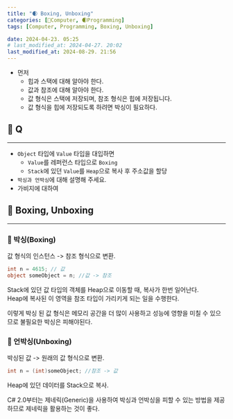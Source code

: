 ```yaml
---
title: "🌒 Boxing, Unboxing"
categories: [💫Computer, 🌒Programming]
tags: [Computer, Programming, Boxing, Unboxing]

date: 2024-04-23. 05:25
# last_modified_at: 2024-04-27. 20:02
last_modified_at: 2024-08-29. 21:56
---
```


- 먼저
  - 힙과 스택에 대해 알아야 한다.
  - 값과 참조에 대해 알아야 한다.
  - 값 형식은 스택에 저장되며, 참조 형식은 힙에 저장됩니다.
  - 값 형식을 힙에 저장되도록 하려면 박싱이 필요하다.

## 💫 Q

---

- `Object` 타입에 `Value` 타입을 대입하면
  - `Value`를 레퍼런스 타입으로 `Boxing`
  - `Stack`에 있던 `Value`를 `Heap`으로 복사 후 주소값을 할당
- `박싱과 언박싱`에 대해 설명해 주세요.
- 가비지에 대하여

## 💫 Boxing, Unboxing

---

### 🫧 박싱(Boxing)

값 형식의 인스턴스 -> 참조 형식으로 변환.  

```cs
int n = 4615; // 값
object someObject = n; //값 -> 참조
```

Stack에 있던 값 타입의 객체를 Heap으로 이동할 때, 복사가 한번 일어난다.  
Heap에 복사된 이 영역을 참조 타입이 가리키게 되는 일을 수행한다.  

이렇게 박싱 된 값 형식은 메모리 공간을 더 많이 사용하고 성능에 영향을 미칠 수 있으므로 불필요한 박싱은 피해야된다.  

### 🫧 언박싱(Unboxing)

박싱된 값 -> 원래의 값 형식으로 변환.

```cs
int n = (int)someObject; //참조 -> 값
```

Heap에 있던 데이터를 Stack으로 복사.  

C# 2.0부터는 제네릭(Generic)을 사용하여 박싱과 언박싱을 피할 수 있는 방법을 제공하므로 제네릭을 활용하는 것이 좋다.  
